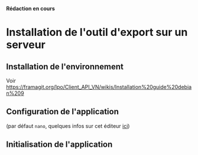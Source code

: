 **Rédaction en cours**

# Installation de l'outil d'export sur un serveur

## Installation de l'environnement

Voir https://framagit.org/lpo/Client_API_VN/wikis/Installation%20guide%20debian%209

## Configuration de l'application
(par défaut `nano`, quelques infos sur cet éditeur [ici](https://korben.info/utiliser-nano.html))


## Initialisation de l'application


